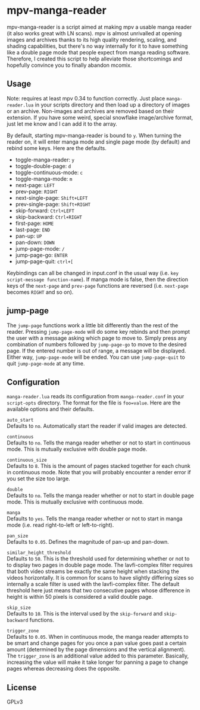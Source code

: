 # mpv-manga-reader
mpv-manga-reader is a script aimed at making mpv a usable manga reader (it also works great with LN scans). mpv is almost unrivalled at opening images and archives thanks to its high quality rendering, scaling, and shading capabilities, but there's no way internally for it to have something like a double page mode that people expect from manga reading software. Therefore, I created this script to help alleviate those shortcomings and hopefully convince you to finally abandon mcomix.

## Usage
Note: requires at least mpv 0.34 to function correctly. Just place `manga-reader.lua` in your scripts directory and then load up a directory of images or an archive. Non-images and archives are removed based on their extension. If you have some weird, special snowflake image/archive format, just let me know and I can add it to the array.

By default, starting mpv-manga-reader is bound to `y`. When turning the reader on, it will enter manga mode and single page mode (by default) and rebind some keys. Here are the defaults.

* toggle-manga-reader: `y`
* toggle-double-page: `d`
* toggle-continuous-mode: `c`
* toggle-manga-mode: `m`
* next-page: `LEFT`
* prev-page: `RIGHT`
* next-single-page: `Shift+LEFT`
* prev-single-page: `Shift+RIGHT`
* skip-forward: `Ctrl+LEFT`
* skip-backward: `Ctrl+RIGHT`
* first-page: `HOME`
* last-page: `END`
* pan-up: `UP`
* pan-down: `DOWN`
* jump-page-mode: `/`
* jump-page-go: `ENTER`
* jump-page-quit: `ctrl+[`

Keybindings can all be changed in input.conf in the usual way (i.e. `key script-message function-name`). If manga mode is false, then the direction keys of the `next-page` and `prev-page` functions are reversed (i.e. `next-page` becomes `RIGHT` and so on).

## jump-page
The `jump-page` functions work a little bit differently than the rest of the reader. Pressing `jump-page-mode` will do some key rebinds and then prompt the user with a message asking which page to move to. Simply press any combination of numbers followed by `jump-page-go` to move to the desired page. If the entered number is out of range, a message will be displayed. Either way, `jump-page-mode` will be ended. You can use `jump-page-quit` to quit `jump-page-mode` at any time.

## Configuration
`manga-reader.lua` reads its configuration from `manga-reader.conf` in your `script-opts` directory. The format for the file is `foo=value`. Here are the available options and their defaults.

``auto_start``\
Defaults to `no`. Automatically start the reader if valid images are detected.

``continuous``\
Defaults to `no`. Tells the manga reader whether or not to start in continuous mode. This is mutually exclusive with double page mode.

``continuous_size``\
Defaults to `8`. This is the amount of pages stacked together for each chunk in continuous mode. Note that you will probably encounter a render error if you set the size too large.

``double``\
Defaults to `no`. Tells the manga reader whether or not to start in double page mode. This is mutually exclusive with continuous mode.

``manga``\
Defaults to `yes`. Tells the manga reader whether or not to start in manga mode (i.e. read right-to-left or left-to-right).

``pan_size``\
Defaults to `0.05`. Defines the magnitude of pan-up and pan-down.

``similar_height_threshold`` \
Defaults to `50`. This is the threshold used for determining whether or not to to display two pages in double page mode. The lavfi-complex filter requires that both video streams be exactly the same height when stacking the videos horizontally. It is common for scans to have slightly differing sizes so internally a scale filter is used with the lavfi-complex filter. The default threshold here just means that two consecutive pages whose difference in height is within 50 pixels is considered a valid double page.

``skip_size``\
Defaults to `10`. This is the interval used by the `skip-forward` and `skip-backward` functions.

``trigger_zone``\
Defaults to `0.05`. When in continuous mode, the manga reader attempts to be smart and change pages for you once a pan value goes past a certain amount (determined by the page dimensions and the vertical alignment). The `trigger_zone` is an additional value added to this parameter. Basically, increasing the value will make it take longer for panning a page to change pages whereas decreasing does the opposite.

## License
GPLv3
